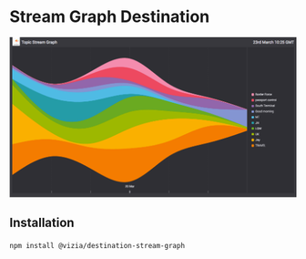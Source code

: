# Stream Graph Destination

![Stream Graph](img/stream-graph.png)

## Installation

`npm install @vizia/destination-stream-graph`

